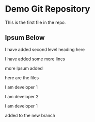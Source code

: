 # Demo Git Repository

This is the first file in the repo.

## Ipsum Below

I have added second level heading here

I have added some more lines

more Ipsum added

here are the files

I am developer 1

I am developer 2

I am developer 1

added to the new branch
